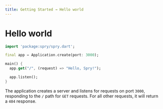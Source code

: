 ```yaml
---
title: Getting Started → Hello world
---
```


# Hello world

```dart
import 'package:spry/spry.dart';

final app = Application.create(port: 3000);

main() {
  app.get("/", (request) => "Hello, Spry!");

  app.listen();
}
```

The application creates a server and listens for requests on port `3000`, responding to the `/` path for `GET` requests. For all other requests, it will return a `404` response.

